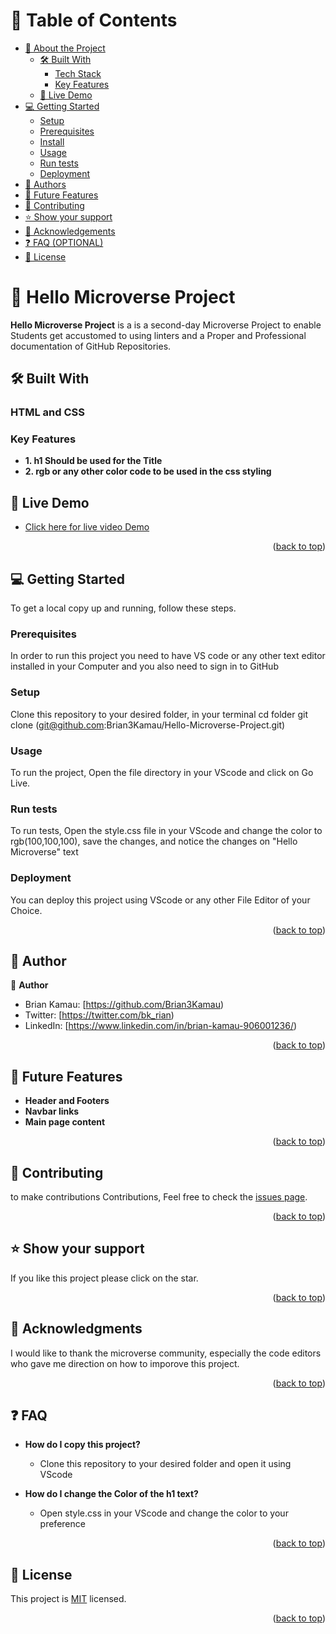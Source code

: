 <a name="readme-top"></a>

# 📗 Table of Contents

- [📖 About the Project](#about-project)
  - [🛠 Built With](#built-with)
    - [Tech Stack](#tech-stack)
    - [Key Features](#key-features)
  - [🚀 Live Demo](#live-demo)
- [💻 Getting Started](#getting-started)
  - [Setup](#setup)
  - [Prerequisites](#prerequisites)
  - [Install](#install)
  - [Usage](#usage)
  - [Run tests](#run-tests)
  - [Deployment](#triangular_flag_on_post-deployment)
- [👥 Authors](#authors)
- [🔭 Future Features](#future-features)
- [🤝 Contributing](#contributing)
- [⭐️ Show your support](#support)
- [🙏 Acknowledgements](#acknowledgements)
- [❓ FAQ (OPTIONAL)](#faq)
- [📝 License](#license)


# 📖 Hello Microverse Project <a name="about-project"></a>

**Hello Microverse Project** is a is a second-day Microverse Project to enable Students get accustomed to using linters and a Proper and Professional documentation of GitHub Repositories. 

## 🛠 Built With <a name="built-with"></a>

### HTML and CSS <a name="tech-stack"></a>

### Key Features <a name="key-features"></a>

- **1. h1 Should be used for the Title**
- **2. rgb or any other color code to be used in the css styling**

## 🚀 Live Demo <a name="live-demo"></a>

- [Click here for live video Demo](https://www.youtube.com/watch?v=QcZKsbgsLa4)

<p align="right">(<a href="#readme-top">back to top</a>)</p>


## 💻 Getting Started <a name="getting-started"></a>

To get a local copy up and running, follow these steps.

### Prerequisites

In order to run this project you need to have VS code or any other text editor installed in your Computer 
and you also need to sign in to GitHub 

### Setup

Clone this repository to your desired folder, 
in your terminal cd folder git clone (git@github.com:Brian3Kamau/Hello-Microverse-Project.git)

### Usage

To run the project, Open the file directory in your VScode and click on Go Live.

### Run tests

To run tests, Open the style.css file in your VScode  and change the color to rgb(100,100,100), save the changes, and notice the changes on "Hello Microverse" text 

### Deployment

You can deploy this project using VScode or any other File Editor of your Choice.

<p align="right">(<a href="#readme-top">back to top</a>)</p>

## 👥 Author <a name="authors"></a>

👤 **Author**

- Brian Kamau: [https://github.com/Brian3Kamau)
- Twitter: [https://twitter.com/bk_rian)
- LinkedIn: [https://www.linkedin.com/in/brian-kamau-906001236/)

<p align="right">(<a href="#readme-top">back to top</a>)</p>


## 🔭 Future Features <a name="future-features"></a>

- **Header and Footers**
- **Navbar links**
- **Main page content**

<p align="right">(<a href="#readme-top">back to top</a>)</p>


## 🤝 Contributing <a name="contributing"></a>

to make contributions Contributions, Feel free to check the [issues page](../../issues/).

<p align="right">(<a href="#readme-top">back to top</a>)</p>

## ⭐️ Show your support <a name="support"></a>

If you like this project please click on the star. 

<p align="right">(<a href="#readme-top">back to top</a>)</p>


## 🙏 Acknowledgments <a name="acknowledgements"></a>

I would like to thank the microverse community, especially the code editors who gave me direction on how to imporove this project. 

<p align="right">(<a href="#readme-top">back to top</a>)</p>


## ❓ FAQ <a name="faq"></a>

- **How do I copy this project?**

  - Clone this repository to your desired folder and open it using VScode

- **How do I change the Color of the h1 text?**

  - Open style.css in your VScode and change the color to your preference

<p align="right">(<a href="#readme-top">back to top</a>)</p>


## 📝 License <a name="license"></a>

This project is [MIT](https://github.com/Brian3Kamau/Hello-Microverse-Project/pull/1/files#diff-8c8919216182c2f73954fc4c038407f3bb66c8740d3df3d12a5114356e5a775c) licensed.

<p align="right">(<a href="#readme-top">back to top</a>)</p>
